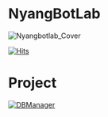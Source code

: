 # NyangBotLab

![Nyangbotlab_Cover](https://github.com/NyangBotLab/.github/assets/107330816/0ee4f9bd-a481-4287-a37f-f3ed9de18f01)

[![Hits](https://hits.seeyoufarm.com/api/count/incr/badge.svg?url=https%3A%2F%2Fgithub.com%2FNyangBotLab&count_bg=%2379C83D&title_bg=%23555555&icon=&icon_color=%23E7E7E7&title=hits&edge_flat=false)](https://hits.seeyoufarm.com)

# Project
[![DBManager](https://github-readme-stats.vercel.app/api/pin/?username=NyangBotLab&repo=DBManager_deploy&theme=dark&icon_color=f9f9f9)](https://github.com/NyangBotLab/DBManager_deploy)   
